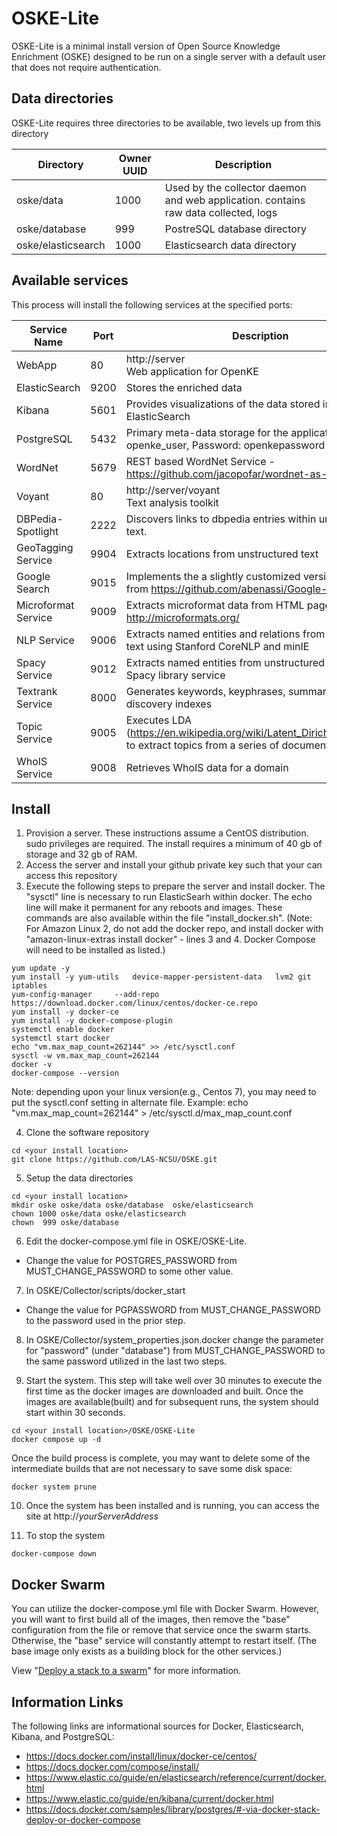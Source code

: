 # OSKE-Lite
OSKE-Lite is a minimal install version of Open Source Knowledge Enrichment (OSKE) designed to be run on a single server
with a default user that does not require authentication.

## Data directories
OSKE-Lite requires three directories to be available, two levels up from this directory

Directory | Owner UUID | Description
--- | --- | ---
oske/data | 1000 | Used by the collector daemon and web application.  contains raw data collected, logs
oske/database | 999 | PostreSQL database directory
oske/elasticsearch | 1000 | Elasticsearch data directory

## Available services
This process will install the following services at the specified ports:

Service Name | Port | Description
--- | --- | ---
WebApp     | 80   | http://server<br>Web application for OpenKE
ElasticSearch | 9200 | Stores the enriched data
Kibana | 5601 | Provides visualizations of the data stored in ElasticSearch
PostgreSQL | 5432 | Primary meta-data storage for the application.  User: openke_user, Password: openkepassword
WordNet | 5679 | REST based WordNet Service - https://github.com/jacopofar/wordnet-as-a-service
Voyant     | 80   | http://server/voyant <br>Text analysis toolkit
DBPedia-Spotlight | 2222 | Discovers links to dbpedia entries within unstructured text.
GeoTagging Service | 9904 | Extracts locations from unstructured text
Google Search | 9015 | Implements the a slightly customized version googleapi from https://github.com/abenassi/Google-Search-API
Microformat Service | 9009 | Extracts microformat data from HTML pages. http://microformats.org/
NLP Service | 9006 | Extracts named entities and relations from unstructured text using Stanford CoreNLP and minIE
Spacy Service | 9012 | Extracts named entities from unstructured text using the Spacy library service
Textrank Service | 8000 | Generates keywords, keyphrases, summaries, and discovery indexes
Topic Service | 9005 | Executes LDA (https://en.wikipedia.org/wiki/Latent_Dirichlet_allocation) to extract topics from a series of documents
WhoIS Service | 9008 | Retrieves WhoIS data for a domain

## Install
1. Provision a server.  These instructions assume a CentOS distribution.  sudo privileges are required.  The install requires a minimum of 40 gb of storage and 32 gb of RAM.
1. Access the server and install your github private key such that your can access this repository
1. Execute the following steps to prepare the server and install docker. The "sysctl" line is necessary to run ElasticSearh within docker.  The echo line will make it permanent for any reboots and images. These commands are also available within the file "install_docker.sh".  (Note: For Amazon Linux 2, do not add the docker repo, and install docker with "amazon-linux-extras install docker" - lines 3 and 4. Docker Compose will need to be installed as listed.)
```
yum update -y
yum install -y yum-utils   device-mapper-persistent-data   lvm2 git iptables
yum-config-manager     --add-repo     https://download.docker.com/linux/centos/docker-ce.repo
yum install -y docker-ce
yum install -y docker-compose-plugin
systemctl enable docker
systemctl start docker
echo "vm.max_map_count=262144" >> /etc/sysctl.conf
sysctl -w vm.max_map_count=262144
docker -v
docker-compose --version
```

  Note: depending upon your linux version(e.g., Centos 7), you may need to put the sysctl.conf setting in alternate file.  Example: echo "vm.max_map_count=262144" > /etc/sysctl.d/max_map_count.conf

4. Clone the software repository
```
cd <your install location>
git clone https://github.com/LAS-NCSU/OSKE.git
```

5. Setup the data directories
```
cd <your install location>
mkdir oske oske/data oske/database  oske/elasticsearch
chown 1000 oske/data oske/elasticsearch
chown  999 oske/database
```
6. Edit the docker-compose.yml file in OSKE/OSKE-Lite.  
  - Change the value for POSTGRES_PASSWORD from MUST_CHANGE_PASSWORD to some other value.

7. In OSKE/Collector/scripts/docker_start
  - Change the value for PGPASSWORD from MUST_CHANGE_PASSWORD to the password used in the prior step.


8. In OSKE/Collector/system_properties.json.docker change
   the parameter for "password" (under "database") from MUST_CHANGE_PASSWORD
   to the same password utilized in the last two steps.

9. Start the system.  This step will take well over 30 minutes to execute the first time as the docker images are downloaded and built.  Once the images are available(built) and for subsequent runs, the system should start within 30 seconds.
```
cd <your install location>/OSKE/OSKE-Lite
docker compose up -d
```

  Once the build process is complete, you may want to delete some of the intermediate builds that are not necessary to save some disk space:
```
docker system prune
```

10. Once the system has been installed and is running, you can access the site at http://*yourServerAddress*

11. To stop the system
```
docker-compose down
```

## Docker Swarm
You can utilize the docker-compose.yml file with Docker Swarm.  However, you will want to first build all of the images, then remove the "base" configuration from the file or remove that service once the swarm starts.  Otherwise, the "base" service will constantly attempt to restart itself. (The base image only exists as a building block for the other services.)

View "[Deploy a stack to a swarm](https://docs.docker.com/engine/swarm/stack-deploy/)" for more information.

## Information Links
The following links are informational sources for Docker, Elasticsearch, Kibana, and PostgreSQL:
* https://docs.docker.com/install/linux/docker-ce/centos/
* https://docs.docker.com/compose/install/
* https://www.elastic.co/guide/en/elasticsearch/reference/current/docker.html
* https://www.elastic.co/guide/en/kibana/current/docker.html
* https://docs.docker.com/samples/library/postgres/#-via-docker-stack-deploy-or-docker-compose

